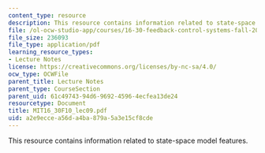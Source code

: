 ```yaml
---
content_type: resource
description: This resource contains information related to state-space model features.
file: /ol-ocw-studio-app/courses/16-30-feedback-control-systems-fall-2010/a2e9eccea56da4ba879a5a3e15cf8cde_MIT16_30F10_lec09.pdf
file_size: 236093
file_type: application/pdf
learning_resource_types:
- Lecture Notes
license: https://creativecommons.org/licenses/by-nc-sa/4.0/
ocw_type: OCWFile
parent_title: Lecture Notes
parent_type: CourseSection
parent_uid: 61c49743-94d6-9692-4596-4ecfea13de24
resourcetype: Document
title: MIT16_30F10_lec09.pdf
uid: a2e9ecce-a56d-a4ba-879a-5a3e15cf8cde
---
```

This resource contains information related to state-space model features.